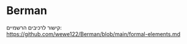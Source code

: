 # Berman






קישור לרכיבים הרשמיים:
https://github.com/wewe122/Berman/blob/main/formal-elements.md
